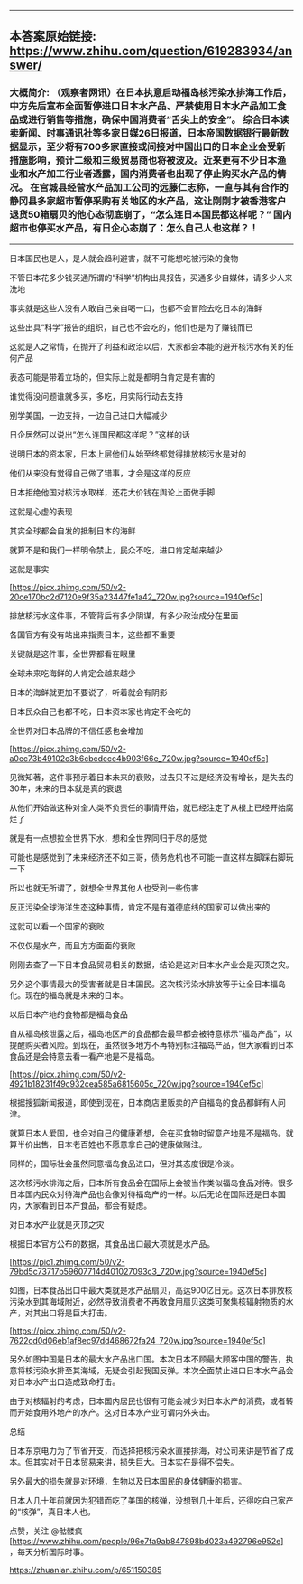 ----------------------------------------
## 本答案原始链接: https://www.zhihu.com/question/619283934/answer/
### 大概简介: （观察者网讯）在日本执意启动福岛核污染水排海工作后，中方先后宣布全面暂停进口日本水产品、严禁使用日本水产品加工食品或进行销售等措施，确保中国消费者“舌尖上的安全”。 	 综合日本读卖新闻、时事通讯社等多家日媒26日报道，日本帝国数据银行最新数据显示，至少将有700多家直接或间接对中国出口的日本企业会受新措施影响，预计二级和三级贸易商也将被波及。近来更有不少日本渔业和水产加工行业者透露，国内消费者也出现了停止购买水产品的情况。 	在宫城县经营水产品加工公司的远藤仁志称，一直与其有合作的静冈县多家超市暂停采购有关地区的水产品，这让刚刚才被香港客户退货50箱扇贝的他心态彻底崩了，“怎么连日本国民都这样呢？” 国内超市也停买水产品，有日企心态崩了：怎么自己人也这样？！
----------------------------------------
日本国民也是人，是人就会趋利避害，就不可能想吃被污染的食物

不管日本花多少钱买通所谓的“科学”机构出具报告，买通多少自媒体，请多少人来洗地

事实就是这些人没有人敢自己亲自喝一口，也都不会冒险去吃日本的海鲜

这些出具“科学”报告的组织，自己也不会吃的，他们也是为了赚钱而已

这就是人之常情，在抛开了利益和政治以后，大家都会本能的避开核污水有关的任何产品

表态可能是带着立场的，但实际上就是都明白肯定是有害的

谁觉得没问题谁就多买，多吃，用实际行动去支持

别学美国，一边支持，一边自己进口大幅减少




日企居然可以说出“怎么连国民都这样呢？”这样的话

说明日本的资本家，日本上层他们从始至终都觉得排放核污水是对的

他们从来没有觉得自己做了错事，才会是这样的反应

日本拒绝他国对核污水取样，还花大价钱在舆论上面做手脚

这就是心虚的表现

其实全球都会自发的抵制日本的海鲜

就算不是和我们一样明令禁止，民众不吃，进口肯定越来越少

这就是事实

[https://picx.zhimg.com/50/v2-20ce170bc2d7120e9f35a23447fe1a42_720w.jpg?source=1940ef5c]

排放核污水这件事，不管背后有多少阴谋，有多少政治成分在里面

各国官方有没有站出来指责日本，这些都不重要

关键就是这件事，全世界都看在眼里

全球未来吃海鲜的人肯定会越来越少

日本的海鲜就更加不要说了，听着就会有阴影

日本民众自己也都不吃，日本资本家也肯定不会吃的

全世界对日本品牌的不信任感也会增加

[https://picx.zhimg.com/50/v2-a0ec73b49102c3b6cbcdccc4b903f66e_720w.jpg?source=1940ef5c]

见微知著，这件事预示着日本未来的衰败，过去只不过是经济没有增长，是失去的30年，未来的日本就是真的衰退

从他们开始做这种对全人类不负责任的事情开始，就已经注定了从根上已经开始腐烂了

就是有一点想拉全世界下水，想和全世界同归于尽的感觉

可能也是感觉到了未来经济还不如三哥，债务危机也不可能一直这样左脚踩右脚玩一下

所以也就无所谓了，就想全世界其他人也受到一些伤害

反正污染全球海洋生态这种事情，肯定不是有道德底线的国家可以做出来的

这就可以看一个国家的衰败

不仅仅是水产，而且方方面面的衰败

刚刚去查了一下日本食品贸易相关的数据，结论是这对日本水产业会是灭顶之灾。

另外这个事情最大的受害者就是日本国民。这次核污染水排放等于让全日本福岛化。现在的福岛就是未来的日本。


以后日本产地的食物都是福岛食品

自从福岛核泄露之后，福岛地区产的食品都会最早都会被特意标示“福岛产品”，以提醒购买者风险。到现在，虽然很多地方不再特别标注福岛产品，但大家看到日本食品还是会特意去看一看产地是不是福岛。

[https://picx.zhimg.com/50/v2-4921b18231f49c932cea585a6815605c_720w.jpg?source=1940ef5c]

根据搜狐新闻报道，即使到现在，日本商店里贩卖的产自福岛的食品都鲜有人问津。

就算日本人爱国，也会对自己的健康着想，会在买食物时留意产地是不是福岛。就算半价出售，日本老百姓也不愿意拿自己的健康做赌注。

同样的，国际社会虽然同意福岛食品进口，但对其态度很是冷淡。

这次核污水排海之后，日本所有食品会在国际上会被当作类似福岛食品对待。很多日本国内民众对待海产品也会像对待福岛产的一样。以后无论在国际还是日本国内，大家看到日本产食品，都会有疑虑。


对日本水产业就是灭顶之灾

根据日本官方公布的数据，其食品出口最大项就是水产品。

[https://pic1.zhimg.com/50/v2-79bd5c73717b59607714d401027093c3_720w.jpg?source=1940ef5c]

如图，日本食品出口中最大类就是水产品扇贝，高达900亿日元。这次日本排放核污染水到其海域附近，必然导致消费者不再敢食用扇贝这类可聚集核辐射物质的水产，对其出口将是巨大打击。

[https://picx.zhimg.com/50/v2-7622cd0d06eb1af8ec97dd468672fa24_720w.jpg?source=1940ef5c]

另外如图中国是日本的最大水产品出口国。本次日本不顾最大顾客中国的警告，执意将核污染水排至其海域，无疑会引起我国反弹。本次全面禁止进口日本水产品会对日本水产出口造成致命打击。

由于对核辐射的考虑，日本国内居民也很有可能会减少对日本水产的消费，或者转而开始食用外地产的水产。这对日本水产业可谓内外夹击。


总结

日本东京电力为了节省开支，而选择把核污染水直接排海，对公司来讲是节省了成本。但其实对于日本贸易来讲，损失巨大。日本实在是得不偿失。

另外最大的损失就是对环境，生物以及日本国民的身体健康的损害。

日本人几十年前就因为犯错而吃了美国的核弹，没想到几十年后，还得吃自己家产的“核弹”，真日本人也。

点赞，关注 @骷髅疯 [https://www.zhihu.com/people/96e7fa9ab847898bd023a492796e952e] ，每天分析国际时事。

https://zhuanlan.zhihu.com/p/651150385

